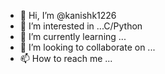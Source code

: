 - 👋 Hi, I’m @kanishk1226
- 👀 I’m interested in ...C/Python
- 🌱 I’m currently learning ...
- 💞️ I’m looking to collaborate on ...
- 📫 How to reach me ...

<!---
kanishk1226/kanishk1226 is a ✨ special ✨ repository because its `README.md` (this file) appears on your GitHub profile.
You can click the Preview link to take a look at your changes.
--->
